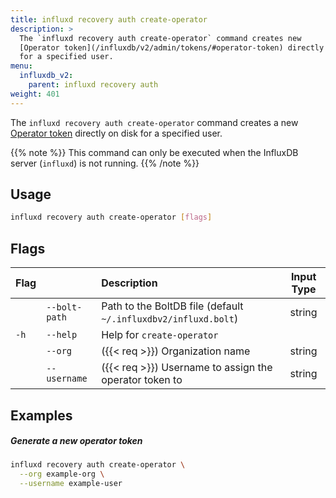 ```yaml
---
title: influxd recovery auth create-operator
description: >
  The `influxd recovery auth create-operator` command creates new
  [Operator token](/influxdb/v2/admin/tokens/#operator-token) directly on disk
  for a specified user.
menu:
  influxdb_v2:
    parent: influxd recovery auth
weight: 401
---
```


The `influxd recovery auth create-operator` command creates a new
[Operator token](/influxdb/v2/admin/tokens/#operator-token) directly on disk
for a specified user.

{{% note %}}
This command can only be executed when the InfluxDB server (`influxd`) is not running.
{{% /note %}}

## Usage
```sh
influxd recovery auth create-operator [flags]
```

## Flags
| Flag |               | Description                                                    | Input Type |
| :--- | :------------ | :------------------------------------------------------------- | :--------: |
|      | `--bolt-path` | Path to the BoltDB file (default `~/.influxdbv2/influxd.bolt`) |   string   |
| `-h` | `--help`      | Help for `create-operator`                                     |            |
|      | `--org`       | ({{< req >}}) Organization name                                |   string   |
|      | `--username`  | ({{< req >}}) Username to assign the operator token to         |   string   |

## Examples

##### Generate a new operator token
```sh
influxd recovery auth create-operator \
  --org example-org \
  --username example-user
```